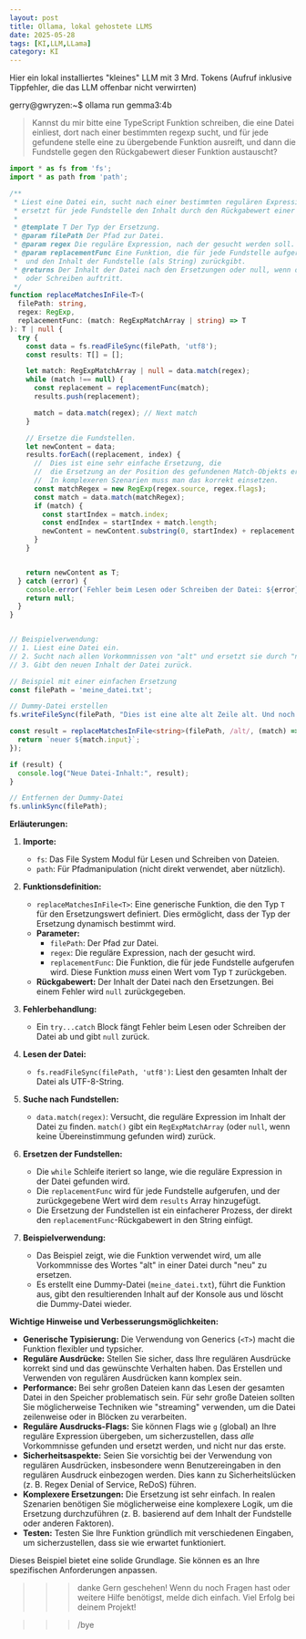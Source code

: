 ```yaml
---
layout: post
title: Ollama, lokal gehostete LLMS
date: 2025-05-28
tags: [KI,LLM,LLama]
category: KI
---
```

Hier ein lokal installiertes "kleines" LLM mit 3 Mrd. Tokens
(Aufruf inklusive Tippfehler, die das LLM offenbar nicht verwirrten)

gerry@gwryzen:~$ ollama run gemma3:4b

> Kannst du mir bitte eine TypeScript Funktion schreiben, die eine Datei einliest, dort nach einer bestimmten regexp sucht, und für jede gefundene stelle eine zu übergebende Funktion ausreift, und dann die Fundstelle gegen den Rückgabewert dieser Funktion austauscht?

```typescript
import * as fs from 'fs';
import * as path from 'path';

/**
 * Liest eine Datei ein, sucht nach einer bestimmten regulären Expression und
 * ersetzt für jede Fundstelle den Inhalt durch den Rückgabewert einer Funktion.
 *
 * @template T Der Typ der Ersetzung.
 * @param filePath Der Pfad zur Datei.
 * @param regex Die reguläre Expression, nach der gesucht werden soll.
 * @param replacementFunc Eine Funktion, die für jede Fundstelle aufgerufen wird
 *  und den Inhalt der Fundstelle (als String) zurückgibt.
 * @returns Der Inhalt der Datei nach den Ersetzungen oder null, wenn der Fehler beim Lesen
 *  oder Schreiben auftritt.
 */
function replaceMatchesInFile<T>(
  filePath: string,
  regex: RegExp,
  replacementFunc: (match: RegExpMatchArray | string) => T
): T | null {
  try {
    const data = fs.readFileSync(filePath, 'utf8');
    const results: T[] = [];

    let match: RegExpMatchArray | null = data.match(regex);
    while (match !== null) {
      const replacement = replacementFunc(match);
      results.push(replacement);

      match = data.match(regex); // Next match
    }

    // Ersetze die Fundstellen.
    let newContent = data;
    results.forEach((replacement, index) {
      //  Dies ist eine sehr einfache Ersetzung, die
      //  die Ersetzung an der Position des gefundenen Match-Objekts ersetzt.
      //  In komplexeren Szenarien muss man das korrekt einsetzen.
      const matchRegex = new RegExp(regex.source, regex.flags);
      const match = data.match(matchRegex);
      if (match) {
        const startIndex = match.index;
        const endIndex = startIndex + match.length;
        newContent = newContent.substring(0, startIndex) + replacement + newContent.substring(endIndex);
      }
    }


    return newContent as T;
  } catch (error) {
    console.error(`Fehler beim Lesen oder Schreiben der Datei: ${error}`);
    return null;
  }
}


// Beispielverwendung:
// 1. Liest eine Datei ein.
// 2. Sucht nach allen Vorkommnissen von "alt" und ersetzt sie durch "neu".
// 3. Gibt den neuen Inhalt der Datei zurück.

// Beispiel mit einer einfachen Ersetzung
const filePath = 'meine_datei.txt';

// Dummy-Datei erstellen
fs.writeFileSync(filePath, "Dies ist eine alte alt Zeile alt. Und noch eine alt Zeile.");

const result = replaceMatchesInFile<string>(filePath, /alt/, (match) => {
  return `neuer ${match.input}`;
});

if (result) {
  console.log("Neue Datei-Inhalt:", result);
}

// Entfernen der Dummy-Datei
fs.unlinkSync(filePath);
```

**Erläuterungen:**

1. **Importe:**
   - `fs`:  Das File System Modul für Lesen und Schreiben von Dateien.
   - `path`:  Für Pfadmanipulation (nicht direkt verwendet, aber nützlich).

2. **Funktionsdefinition:**
   - `replaceMatchesInFile<T>`: Eine generische Funktion, die den Typ `T` für den Ersetzungswert definiert.  Dies ermöglicht, dass der Typ der Ersetzung dynamisch bestimmt wird.
   - **Parameter:**
     - `filePath`: Der Pfad zur Datei.
     - `regex`: Die reguläre Expression, nach der gesucht wird.
     - `replacementFunc`:  Die Funktion, die für jede Fundstelle aufgerufen wird.  Diese Funktion *muss* einen Wert vom Typ `T` zurückgeben.
   - **Rückgabewert:** Der Inhalt der Datei nach den Ersetzungen.  Bei einem Fehler wird `null` zurückgegeben.

3. **Fehlerbehandlung:**
   - Ein `try...catch` Block fängt Fehler beim Lesen oder Schreiben der Datei ab und gibt `null` zurück.

4. **Lesen der Datei:**
   - `fs.readFileSync(filePath, 'utf8')`: Liest den gesamten Inhalt der Datei als UTF-8-String.

5. **Suche nach Fundstellen:**
   - `data.match(regex)`: Versucht, die reguläre Expression im Inhalt der Datei zu finden.  `match()` gibt ein `RegExpMatchArray` (oder `null`, wenn keine Übereinstimmung gefunden wird) 
zurück.

6. **Ersetzen der Fundstellen:**
   -  Die `while` Schleife iteriert so lange, wie die reguläre Expression in der Datei gefunden wird.
   - Die `replacementFunc` wird für jede Fundstelle aufgerufen, und der zurückgegebene Wert wird dem `results` Array hinzugefügt.
   - Die Ersetzung der Fundstellen ist ein einfacherer Prozess, der direkt den `replacementFunc`-Rückgabewert in den String einfügt.

7. **Beispielverwendung:**
   - Das Beispiel zeigt, wie die Funktion verwendet wird, um alle Vorkommnisse des Wortes "alt" in einer Datei durch "neu" zu ersetzen.
   - Es erstellt eine Dummy-Datei (`meine_datei.txt`), führt die Funktion aus, gibt den resultierenden Inhalt auf der Konsole aus und löscht die Dummy-Datei wieder.

**Wichtige Hinweise und Verbesserungsmöglichkeiten:**

* **Generische Typisierung:** Die Verwendung von Generics (`<T>`) macht die Funktion flexibler und typsicher.
* **Reguläre Ausdrücke:**  Stellen Sie sicher, dass Ihre regulären Ausdrücke korrekt sind und das gewünschte Verhalten haben.  Das Erstellen und Verwenden von regulären Ausdrücken kann komplex 
sein.
* **Performance:**  Bei sehr großen Dateien kann das Lesen der gesamten Datei in den Speicher problematisch sein.  Für sehr große Dateien sollten Sie möglicherweise Techniken wie "streaming" 
verwenden, um die Datei zeilenweise oder in Blöcken zu verarbeiten.
* **Reguläre Ausdrucks-Flags:**  Sie können Flags wie `g` (global) an Ihre reguläre Expression übergeben, um sicherzustellen, dass *alle* Vorkommnisse gefunden und ersetzt werden, und nicht 
nur das erste.
* **Sicherheitsaspekte:** Seien Sie vorsichtig bei der Verwendung von regulären Ausdrücken, insbesondere wenn Benutzereingaben in den regulären Ausdruck einbezogen werden.  Dies kann zu 
Sicherheitslücken (z. B. Regex Denial of Service, ReDoS) führen.
* **Komplexere Ersetzungen:**  Die Ersetzung ist sehr einfach.  In realen Szenarien benötigen Sie möglicherweise eine komplexere Logik, um die Ersetzung durchzuführen (z. B. basierend auf dem 
Inhalt der Fundstelle oder anderen Faktoren).
* **Testen:**  Testen Sie Ihre Funktion gründlich mit verschiedenen Eingaben, um sicherzustellen, dass sie wie erwartet funktioniert.

Dieses Beispiel bietet eine solide Grundlage. Sie können es an Ihre spezifischen Anforderungen anpassen.


>>> danke
Gern geschehen! Wenn du noch Fragen hast oder weitere Hilfe benötigst, melde dich einfach. Viel Erfolg bei deinem Projekt!

>>> /bye
